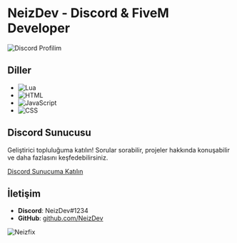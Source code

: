 # NeizDev - Discord & FiveM Developer
<img src="https://lanyard.cnrad.dev/api/1172925617633767489" alt="Discord Profilim" style="max-width: 100%;"/>

## Diller

- ![Lua](https://img.shields.io/badge/-Lua-3d8c9e?style=flat-square&logo=lua&logoColor=ffffff)
- ![HTML](https://img.shields.io/badge/-HTML-E34F26?style=flat-square&logo=html5&logoColor=ffffff)
- ![JavaScript](https://img.shields.io/badge/-JavaScript-F7DF1E?style=flat-square&logo=javascript&logoColor=ffffff)
- ![CSS](https://img.shields.io/badge/-CSS-1572B6?style=flat-square&logo=css3&logoColor=ffffff)

## Discord Sunucusu

Geliştirici topluluğuma katılın! Sorular sorabilir, projeler hakkında konuşabilir ve daha fazlasını keşfedebilirsiniz.

[Discord Sunucuma Katılın](https://discord.gg/neizdev)

## İletişim

- **Discord**: NeizDev#1234
- **GitHub**: [github.com/NeizDev](https://github.com/NeizDev)

![Neizfix](https://komarev.com/ghpvc/?Neizfix=your-github-Neizfix&color=green)


